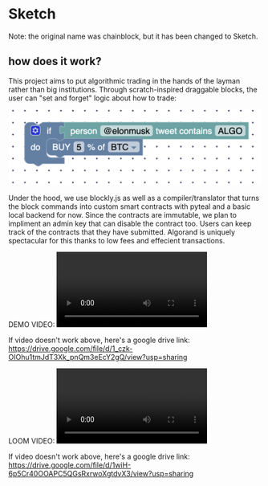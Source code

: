 # Sketch
Note: the original name was chainblock, but it has been changed to Sketch. 

## how does it work? 
This project aims to put algorithmic trading in the hands of the layman rather than big institutions. Through scratch-inspired draggable blocks, the user can "set and forget" logic about how to trade:

![alt text](<Screenshot 2025-09-07 at 10.22.23.png>)

Under the hood, we use blockly.js as well as a compiler/translator that turns the block commands into custom smart contracts with pyteal and a basic local backend for now. Since the contracts are immutable, we plan to impliment an admin key that can disable the contract too. Users can keep track of the contracts that they have submitted. Algorand is uniquely spectacular for this thanks to low fees and effecient transactions.

DEMO VIDEO:
<video controls src="Screen Recording 2025-09-07 at 10.38.06.mp4" title="Title"></video>


If video doesn't work above, here's a google drive link:
https://drive.google.com/file/d/1_czk-OIOhu1tmJdT3Xk_pnQm3eEcY2gQ/view?usp=sharing

LOOM VIDEO:
<video controls src="Introducing Sketch_ A User-Friendly Tool for Custom Algorithmic Trading-1.mp4" title="Title"></video>


If video doesn't work above, here's a google drive link:
https://drive.google.com/file/d/1wiH-6p5Cr40OOAPC5QGsRxrwoXgtdvX3/view?usp=sharing
